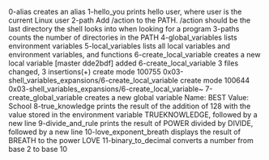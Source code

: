 0-alias creates an alias
1-hello_you prints hello user, where user is the current Linux user
2-path Add /action to the PATH. /action should be the last directory the shell looks into when looking for a program
3-paths counts the number of directories in the PATH
4-global_variables lists environment variables
5-local_variables lists all local variables and environment variables, and functions
6-create_local_variable creates a new local variable
[master dde2bdf] added 6-create_local_variable
 3 files changed, 3 insertions(+)
 create mode 100755 0x03-shell_variables_expansions/6-create_local_variable
 create mode 100644 0x03-shell_variables_expansions/6-create_local_variable~
7-create_global_variable creates a new global variable Name: BEST Value: School
8-true_knowledge prints the result of the addition of 128 with the value stored in the environment variable TRUEKNOWLEDGE, followed by a new line
9-divide_and_rule  prints the result of POWER divided by DIVIDE, followed by a new line
10-love_exponent_breath displays the result of BREATH to the power LOVE
11-binary_to_decimal converts a number from base 2 to base 10
